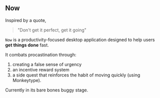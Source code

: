 ## Now

Inspired by a quote,<br>

> "Don't get it perfect, get it going"  

`Now` is a productivity-focused desktop application designed to help users **get things done** fast.

It combats procastination through:
1. creating a false sense of urgency
2. an incentive reward system
3. a side quest that reinforces the habit of moving quickly (using Monkeytype).
 
Currently in its bare bones buggy stage.
